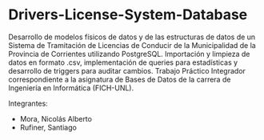 # Drivers-License-System-Database
 
Desarrollo de modelos físicos de datos y de las estructuras de datos de un Sistema de Tramitación de Licencias de Conducir de la Municipalidad de la Provincia de Corrientes utilizando PostgreSQL. Importación y limpieza de datos en formato .csv, implementación de queries para estadísticas y desarrollo de triggers para auditar cambios. Trabajo Práctico Integrador correspondiente a la asignatura de Bases de Datos de la carrera de Ingeniería en Informática (FICH-UNL).

Integrantes:
- Mora, Nicolás Alberto
- Rufiner, Santiago
